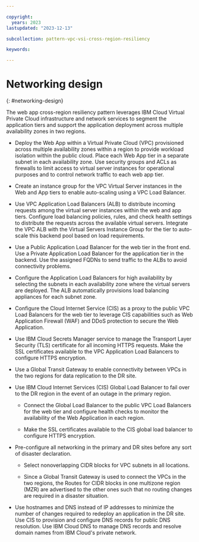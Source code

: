 ```yaml
---

copyright:
  years: 2023
lastupdated: "2023-12-13"

subcollection: pattern-vpc-vsi-cross-region-resiliency

keywords:

---
```


# Networking design
{: #networking-design}

The web app cross-region resiliency pattern leverages IBM Cloud Virtual Private Cloud infrastructure and network services to segment the application tiers and support the application deployment across multiple availability zones in two regions.

-   Deploy the Web App within a Virtual Private Cloud (VPC) provisioned across multiple availability zones within a region to provide workload isolation within the public cloud. Place each Web App tier in a separate subnet in each availability zone. Use security groups and ACLs as firewalls to limit access to virtual server instances for operational purposes and to control network traffic to each web app tier.

-   Create an instance group for the VPC Virtual Server instances in the Web and App tiers to enable auto-scaling using a VPC Load Balancer.

-   Use VPC Application Load Balancers (ALB) to distribute incoming requests among the virtual server instances within the web and app tiers. Configure load balancing policies, rules, and check health settings to distribute the requests across the available virtual servers. Integrate the VPC ALB with the Virtual Servers Instance Group for the tier to auto-scale this backend pool based on load requirements.

-   Use a Public Application Load Balancer for the web tier in the front end. Use a Private Application Load Balancer for the application tier in the backend. Use the assigned FQDNs to send traffic to the ALBs to avoid connectivity problems.

-   Configure the Application Load Balancers for high availability by selecting the subnets in each availability zone where the virtual servers are deployed. The ALB automatically provisions load balancing appliances for each subnet zone.

-   Configure the Cloud Internet Service (CIS) as a proxy to the public VPC Load Balancers for the web tier to leverage CIS capabilities such as Web Application Firewall (WAF) and DDoS protection to secure the Web Application.

-   Use IBM Cloud Secrets Manager service to manage the Transport Layer Security (TLS) certificate for all incoming HTTPS requests. Make the SSL certificates available to the VPC Application Load Balancers to configure HTTPS encryption.

-   Use a Global Transit Gateway to enable connectivity between VPCs in the two regions for data replication to the DR site.

-   Use IBM Cloud Internet Services (CIS) Global Load Balancer to fail over to the DR region in the event of an outage in the primary region.

    -   Connect the Global Load Balancer to the public VPC Load Balancers for the web tier and configure health checks to monitor the availability of the Web Application in each region.

    -   Make the SSL certificates available to the CIS global load balancer to configure HTTPS encryption.

-   Pre-configure all networking in the primary and DR sites before any sort of disaster declaration.

    -   Select nonoverlapping CIDR blocks for VPC subnets in all locations.

    -   Since a Global Transit Gateway is used to connect the VPCs in the two regions, the Routes for CIDR blocks in one multizone region (MZR) are advertised to the other ones such that no routing changes are required in a disaster situation.

-   Use hostnames and DNS instead of IP addresses to minimize the number of changes required to redeploy an application in the DR site. Use CIS to provision and configure DNS records for public DNS resolution. Use IBM Cloud DNS to manage DNS records and resolve domain names from IBM Cloud's private network.
